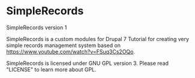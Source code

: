 SimpleRecords
===============
SimpleRecords version 1

SimpleRecords is a custom modules for Drupal 7 Tutorial for creating very
simple records management system based on 
https://www.youtube.com/watch?v=FSuq3Cs2OQo. 

SimpleRecords is licensed under GNU GPL version 3. Please read "LICENSE"
to learn more about GPL.
